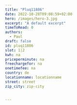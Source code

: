 ```yaml
---
title: "Pluq11886"
date: 2022-10-28T09:08:59+02:00
hero: /images/hero-3.jpg
excerpt: "A default excerpt"
timeToRead: 0
authors:
  - Paul
draft: false
id: pluq11886
slot: 1|2
kwh: na
priceperminute: na
freechargefor: na
onetimefee: na
country: de
locationname: locationname
street: street
zip_city: zip-city


---
```

